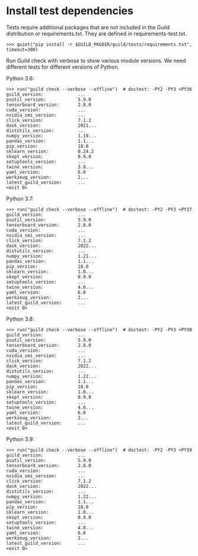 # Install test dependencies

Tests require additional packages that are not included in the Guild
distribution or requirements.txt. They are defined in
requirements-test.txt.

    >>> quiet("pip install -r $GUILD_PKGDIR/guild/tests/requirements.txt", timeout=300)

Run Guild check with verbose to show various module versions. We need
different tests for different versions of Python.

Python 3.6:

    >>> run("guild check --verbose --offline")  # doctest: -PY2 -PY3 +PY36
    guild_version:             ...
    psutil_version:            5.9.0
    tensorboard_version:       2.8.0
    cuda_version:              ...
    nvidia_smi_version:        ...
    click_version:             7.1.2
    dask_version:              2021...
    distutils_version:         ...
    numpy_version:             1.19...
    pandas_version:            1.1...
    pip_version:               18.0
    sklearn_version:           0.24.2
    skopt_version:             0.9.0
    setuptools_version:        ...
    twine_version:             3.8...
    yaml_version:              6.0
    werkzeug_version:          2...
    latest_guild_version:      ...
    <exit 0>

Python 3.7:

    >>> run("guild check --verbose --offline")  # doctest: -PY2 -PY3 +PY37
    guild_version:             ...
    psutil_version:            5.9.0
    tensorboard_version:       2.8.0
    cuda_version:              ...
    nvidia_smi_version:        ...
    click_version:             7.1.2
    dask_version:              2022...
    distutils_version:         ...
    numpy_version:             1.21...
    pandas_version:            1.1...
    pip_version:               18.0
    sklearn_version:           1.0...
    skopt_version:             0.9.0
    setuptools_version:        ...
    twine_version:             4.0...
    yaml_version:              6.0
    werkzeug_version:          2...
    latest_guild_version:      ...
    <exit 0>

Python 3.8:

    >>> run("guild check --verbose --offline")  # doctest: -PY2 -PY3 +PY38
    guild_version:             ...
    psutil_version:            5.9.0
    tensorboard_version:       2.8.0
    cuda_version:              ...
    nvidia_smi_version:        ...
    click_version:             7.1.2
    dask_version:              2022...
    distutils_version:         ...
    numpy_version:             1.22...
    pandas_version:            1.1...
    pip_version:               18.0
    sklearn_version:           1.0...
    skopt_version:             0.9.0
    setuptools_version:        ...
    twine_version:             4.0...
    yaml_version:              6.0
    werkzeug_version:          2...
    latest_guild_version:      ...
    <exit 0>

Python 3.9:

    >>> run("guild check --verbose --offline")  # doctest: -PY2 -PY3 +PY39
    guild_version:             ...
    psutil_version:            5.9.0
    tensorboard_version:       2.8.0
    cuda_version:              ...
    nvidia_smi_version:        ...
    click_version:             7.1.2
    dask_version:              2022...
    distutils_version:         ...
    numpy_version:             1.22...
    pandas_version:            1.1...
    pip_version:               18.0
    sklearn_version:           1.0...
    skopt_version:             0.9.0
    setuptools_version:        ...
    twine_version:             4.0...
    yaml_version:              6.0
    werkzeug_version:          2...
    latest_guild_version:      ...
    <exit 0>
